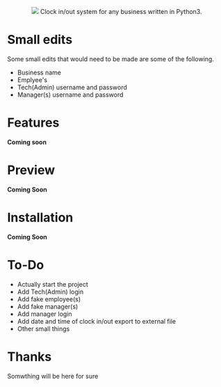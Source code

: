 <p align="center">
  <img src="http://a.sinister.ly/jtytjo.jpg">
  Clock in/out system for any business written in Python3.
</p>

# Small edits
Some small edits that would need to be made are some of the following.
* Business name
* Emplyee's
* Tech(Admin) username and password
* Manager(s) username and password

# Features
**Coming soon**

# Preview
**Coming Soon**

# Installation
**Coming Soon**

# To-Do
* Actually start the project
* Add Tech(Admin) login
* Add fake employee(s)
* Add fake manager(s)
* Add manager login
* Add date and time of clock in/out export to external file
* Other small things

# Thanks
Somwthing will be here for sure
